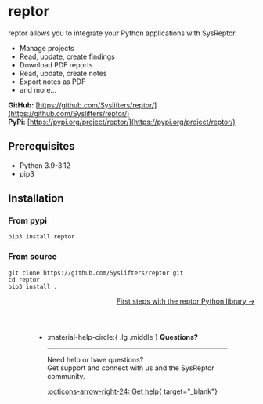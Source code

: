 # reptor
reptor allows you to integrate your Python applications with SysReptor.

 * Manage projects
 * Read, update, create findings
 * Download PDF reports
 * Read, update, create notes
 * Export notes as PDF
 * and more...

**GitHub:** [https://github.com/Syslifters/reptor/](https://github.com/Syslifters/reptor/)  
**PyPi:** [https://pypi.org/project/reptor/](https://pypi.org/project/reptor/)   

## Prerequisites

* Python 3.9-3.12
* pip3

## Installation
### From pypi
`pip3 install reptor`

### From source
```
git clone https://github.com/Syslifters/reptor.git
cd reptor
pip3 install .
```

<div style="display: flex; justify-content: flex-end;">
  <span><a href="tutorial/part-1/projects">First steps with the reptor Python library →</a></span>
</div>

<div class="grid cards" style="margin: 4em;" markdown>

-   :material-help-circle:{ .lg .middle } __Questions?__

    ---

    Need help or have questions?  
    Get support and connect with us and the SysReptor community.

    [:octicons-arrow-right-24: Get help](https://github.com/Syslifters/sysreptor/discussions/categories/q-a){ target="_blank"}

</div>